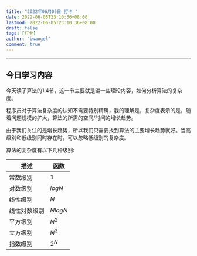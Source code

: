 ```yaml
---
title: "2022年06月05日 打卡 "
date: 2022-06-05T23:10:36+08:00
lastmod: 2022-06-05T23:10:36+08:00
draft: false
tags: [打卡]
author: "bwangel"
comment: true
---
```


<!--more-->
---


## 今日学习内容

今天读了算法的1.4节，这一节主要就是讲一些理论内容，如何分析算法的复杂度。

程序员对于算法复杂度的认知不需要特别精确，我的理解是，复杂度表示的是，随着问题规模的扩大，算法的所需的空间/时间的增长趋势。

由于我们关注的是增长趋势，所以我们只需要找到算法的主要增长趋势就好。当高级别和低级别同时存在时，可以忽略低级别的复杂度。

算法的复杂度有以下几种级别:

描述|函数
---|---
常数级别|1
对数级别|$logN$
线性级别|$N$
线性对数级别|$NlogN$
平方级别|$N^2$
立方级别|$N^3$
指数级别|$2^N$


